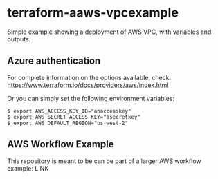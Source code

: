 # terraform-aaws-vpcexample
Simple example showing a deployment of AWS VPC, with variables and outputs.

## Azure authentication
For complete information on the options available, check: https://www.terraform.io/docs/providers/aws/index.html

Or you can simply set the following environment variables:
```
$ export AWS_ACCESS_KEY_ID="anaccesskey"
$ export AWS_SECRET_ACCESS_KEY="asecretkey"
$ export AWS_DEFAULT_REGION="us-west-2"
```

## AWS Workflow Example
This repository is meant to be can be part of a larger AWS workflow example: LINK 